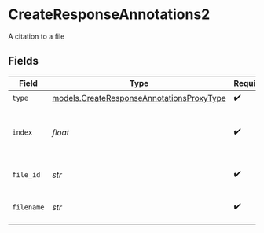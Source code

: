 # CreateResponseAnnotations2

A citation to a file


## Fields

| Field                                                                                        | Type                                                                                         | Required                                                                                     | Description                                                                                  |
| -------------------------------------------------------------------------------------------- | -------------------------------------------------------------------------------------------- | -------------------------------------------------------------------------------------------- | -------------------------------------------------------------------------------------------- |
| `type`                                                                                       | [models.CreateResponseAnnotationsProxyType](../models/createresponseannotationsproxytype.md) | :heavy_check_mark:                                                                           | N/A                                                                                          |
| `index`                                                                                      | *float*                                                                                      | :heavy_check_mark:                                                                           | The index in the text where the citation appears                                             |
| `file_id`                                                                                    | *str*                                                                                        | :heavy_check_mark:                                                                           | The ID of the file being cited                                                               |
| `filename`                                                                                   | *str*                                                                                        | :heavy_check_mark:                                                                           | The name of the file being cited                                                             |